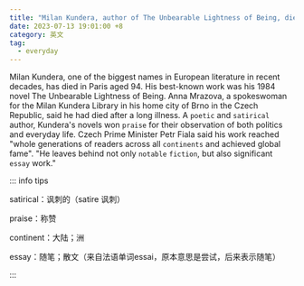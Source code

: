 ```yaml
---
title: "Milan Kundera, author of The Unbearable Lightness of Being, dies aged 94"
date: 2023-07-13 19:01:00 +8
category: 英文
tag:
  - everyday
---
```


Milan Kundera, one of the biggest names in European literature in recent decades, has died in Paris aged 94. His best-known work was his 1984 novel The Unbearable Lightness of Being. Anna Mrazova, a spokeswoman for the Milan Kundera Library in his home city of Brno in the Czech Republic, said he had died after a long illness. A `poetic` and `satirical` author, Kundera's novels won `praise` for their observation of both politics and everyday life. Czech Prime Minister Petr Fiala said his work reached "whole generations of readers across all `continents` and achieved global fame". "He leaves behind not only `notable` `fiction`, but also significant `essay` work."

::: info tips

satirical：讽刺的（satire 讽刺）

praise：称赞

continent：大陆；洲

essay：随笔；散文（来自法语单词essai，原本意思是尝试，后来表示随笔）

:::
